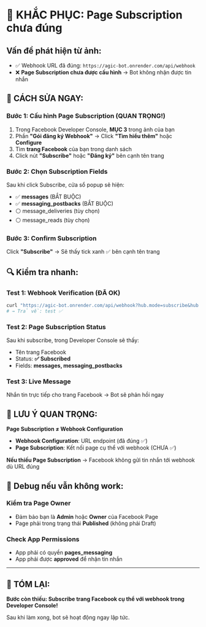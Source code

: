 # 🚨 KHẮC PHỤC: Page Subscription chưa đúng

## Vấn đề phát hiện từ ảnh:
- ✅ Webhook URL đã đúng: `https://agic-bot.onrender.com/api/webhook`
- ❌ **Page Subscription chưa được cấu hình** → Bot không nhận được tin nhắn

## 🎯 CÁCH SỬA NGAY:

### Bước 1: Cấu hình Page Subscription (QUAN TRỌNG!)

1. Trong Facebook Developer Console, **MỤC 3** trong ảnh của bạn
2. Phần **"Gói đăng ký Webhook"** → Click **"Tìm hiểu thêm"** hoặc **Configure**
3. Tìm **trang Facebook** của bạn trong danh sách
4. Click nút **"Subscribe"** hoặc **"Đăng ký"** bên cạnh tên trang

### Bước 2: Chọn Subscription Fields
Sau khi click Subscribe, cửa sổ popup sẽ hiện:
- ✅ **messages** (BẮT BUỘC)
- ✅ **messaging_postbacks** (BẮT BUỘC)
- ⚪ message_deliveries (tùy chọn)
- ⚪ message_reads (tùy chọn)

### Bước 3: Confirm Subscription
Click **"Subscribe"** → Sẽ thấy tick xanh ✅ bên cạnh tên trang

## 🔍 Kiểm tra nhanh:

### Test 1: Webhook Verification (ĐÃ OK)
```bash
curl "https://agic-bot.onrender.com/api/webhook?hub.mode=subscribe&hub.verify_token=my_verify_token_2024&hub.challenge=test"
# → Trả về: test ✅
```

### Test 2: Page Subscription Status
Sau khi subscribe, trong Developer Console sẽ thấy:
- Tên trang Facebook
- Status: **✅ Subscribed**
- Fields: **messages, messaging_postbacks**

### Test 3: Live Message
Nhắn tin trực tiếp cho trang Facebook → Bot sẽ phản hồi ngay

## 🚨 LƯU Ý QUAN TRỌNG:

**Page Subscription ≠ Webhook Configuration**

- **Webhook Configuration**: URL endpoint (đã đúng ✅)
- **Page Subscription**: Kết nối page cụ thể với webhook (CHƯA ✅)

**Nếu thiếu Page Subscription** → Facebook không gửi tin nhắn tới webhook dù URL đúng

## 🔧 Debug nếu vẫn không work:

### Kiểm tra Page Owner
- Đảm bảo bạn là **Admin** hoặc **Owner** của Facebook Page
- Page phải trong trạng thái **Published** (không phải Draft)

### Check App Permissions
- App phải có quyền **pages_messaging**
- App phải được **approved** để nhận tin nhắn

---

## 🎯 TÓM LẠI:
**Bước còn thiếu: Subscribe trang Facebook cụ thể với webhook trong Developer Console!**

Sau khi làm xong, bot sẽ hoạt động ngay lập tức.